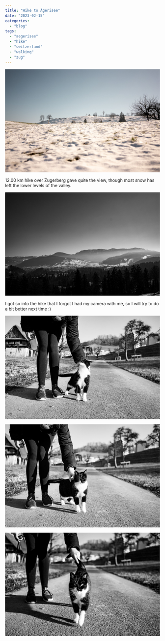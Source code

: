 ```yaml
---
title: "Hike to Ägerisee"
date: "2023-02-15"
categories: 
  - "blog"
tags: 
  - "aegerisee"
  - "hike"
  - "switzerland"
  - "walking"
  - "zug"
---
```


![](/assets/images/8b0fc-20230212-dsc07112-ilce-7m3-2.jpg)

12.00 km hike over Zugerberg gave quite the view, though most snow has left the lower levels of the valley.

![](/assets/images/c8e47-20230212-dsc07114-ilce-7m3.jpg)

I got so into the hike that I forgot I had my camera with me, so I will try to do a bit better next time :)

![20230212-DSC07116-ILCE-7M3.jpg](/assets/images/9048f-20230212-dsc07116-ilce-7m3.jpg)

![20230212-DSC07117-ILCE-7M3.jpg](/assets/images/d7bdf-20230212-dsc07117-ilce-7m3.jpg)

![20230212-DSC07118-ILCE-7M3.jpg](/assets/images/e2224-20230212-dsc07118-ilce-7m3.jpg)